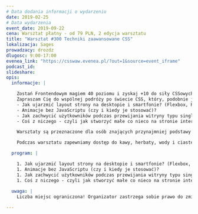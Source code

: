 ```yaml
---
# Data dodania informacji o wydarzeniu
date: 2019-02-25
# Data wydarzenia
event_date: 2019-09-22
cena: Warsztat płatny - od 79 PLN, 2 edycja warsztatu
title: "Warsztat #300 Techniki zaawansowane CSS"
lokalizacja: Sages
prowadzacy: drozdz
dlugosc: 9:00-17:00
evenea_link: "https://csswaw.evenea.pl/?out=1&source=event_iframe"
podcast_id:
slideshare:
opis:
  informacje: |

    Zostań Frontendowym magiem 40 poziomu i zyskaj +10 do siły CSSowych zaklęć! Na tym szkoleniu poznasz najciekawsze i najbardziej przydatne możliwości najnowszej wersji stylów kaskadowych. 
    Zapraszam Cię do wspólnej podróży po świecie CSS, który, podobnie jak wszechświat, ciągle się rozszerza. Podczas tych praktycznych warsztatów zmierzysz się m.in. z następującymi tematami:
    - Jak ujarzmić layout strony na desktopie i smartfonie? (Flexbox, RWD)
    - Animacje bez JavaScriptu (czy i kiedy je stosować)?
    - Jak zachwycić użytkowników podczas przewijania witryny typu single page?
    - Coś z niczego - czyli jak stworzyć małe co nieco na stronie internetowej za pomocą samego CSSa?

    Warsztaty są przeznaczone dla osób znających przynajmniej podstawy HTML i CSS. Potrzebny będzie własny komputer z dowolnym systemem operacyjnym. Konieczne będzie też zainstalowanie dowolnego edytora tekstowego z opcją kolorowania składni (np. Sublime Text, PSPad, Notepad++, VSCode) oraz przeglądarka internetowa.

    Podczas warsztatu zapewniamy dostęp do kawy, herbaty, wody i ciastek. W porze obiadowej zapewniamy lunch.

  program: |

    1. Jak ujarzmić layout strony na desktopie i smartfonie? (Flexbox, RWD)
    1. Animacje bez JavaScriptu (czy i kiedy je stosować)?
    1. Jak zachwycić użytkowników podczas przewijania witryny typu single page?
    1. Coś z niczego - czyli jak stworzyć małe co nieco na stronie internetowej za pomocą samego CSSa?
  
  uwaga: |
    Liczba miejsc ograniczona! Organizator zastrzega sobie prawo do zmiany lokalizacji wydarzenia oraz jego odwołania w przypadku niezgłoszenia się minimalnej liczby uczestników.

---
```

